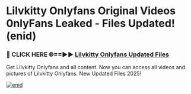 # Lilvkitty Onlyfans Original Videos 0nlyFans Leaked - Files Updated! (enid)

<h3>🔴 CLICK HERE 🌐==►► <a href="https://tinyurl.com/2m67pmp6" rel="nofollow">Lilvkitty Onlyfans Updated Files</a></h3>

Get Lilvkitty Onlyfans and all content. Now you can access all videos and pictures of Lilvkitty Onlyfans. New Updated Files 2025!

[![enid](https://i.imgur.com/H4QAA4z.gif)](https://tinyurl.com/2m67pmp6)